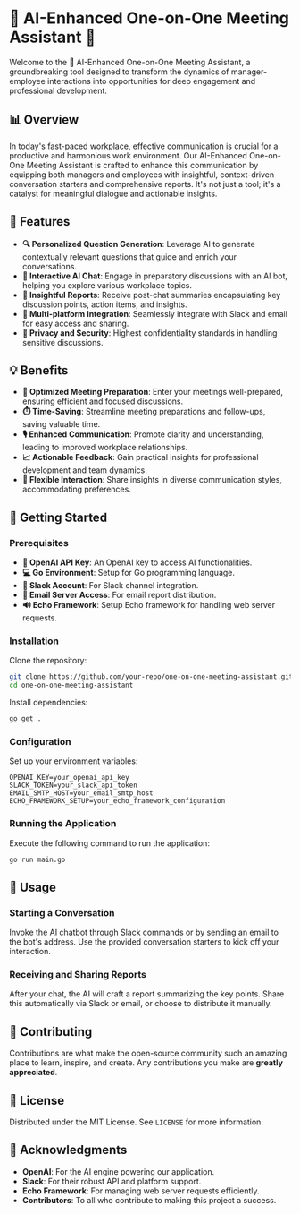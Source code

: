 # 🌟 AI-Enhanced One-on-One Meeting Assistant 🌟

Welcome to the 🚀 AI-Enhanced One-on-One Meeting Assistant, a groundbreaking tool designed to transform the dynamics of manager-employee interactions into opportunities for deep engagement and professional development.

## 📊 Overview

In today's fast-paced workplace, effective communication is crucial for a productive and harmonious work environment. Our AI-Enhanced One-on-One Meeting Assistant is crafted to enhance this communication by equipping both managers and employees with insightful, context-driven conversation starters and comprehensive reports. It's not just a tool; it's a catalyst for meaningful dialogue and actionable insights.

## 🌈 Features

* **🔍 Personalized Question Generation**: Leverage AI to generate contextually relevant questions that guide and enrich your conversations.
* **💬 Interactive AI Chat**: Engage in preparatory discussions with an AI bot, helping you explore various workplace topics.
* **📝 Insightful Reports**: Receive post-chat summaries encapsulating key discussion points, action items, and insights.
* **🔗 Multi-platform Integration**: Seamlessly integrate with Slack and email for easy access and sharing.
* **🔐 Privacy and Security**: Highest confidentiality standards in handling sensitive discussions.

## 💡 Benefits

* **🎯 Optimized Meeting Preparation**: Enter your meetings well-prepared, ensuring efficient and focused discussions.
* **⏱️ Time-Saving**: Streamline meeting preparations and follow-ups, saving valuable time.
* **🎙️ Enhanced Communication**: Promote clarity and understanding, leading to improved workplace relationships.
* **📈 Actionable Feedback**: Gain practical insights for professional development and team dynamics.
* **🔄 Flexible Interaction**: Share insights in diverse communication styles, accommodating preferences.

## 🚀 Getting Started

### Prerequisites

* **🔑 OpenAI API Key**: An OpenAI key to access AI functionalities.
* **💻 Go Environment**: Setup for Go programming language.
* **💬 Slack Account**: For Slack channel integration.
* **📧 Email Server Access**: For email report distribution.
* **🔊 Echo Framework**: Setup Echo framework for handling web server requests.

### Installation

Clone the repository:

```bash
git clone https://github.com/your-repo/one-on-one-meeting-assistant.git
cd one-on-one-meeting-assistant
```

Install dependencies:

```bash
go get .
```

### Configuration

Set up your environment variables:

```env
OPENAI_KEY=your_openai_api_key
SLACK_TOKEN=your_slack_api_token
EMAIL_SMTP_HOST=your_email_smtp_host
ECHO_FRAMEWORK_SETUP=your_echo_framework_configuration
```

### Running the Application

Execute the following command to run the application:

```bash
go run main.go
```

## 📖 Usage

### Starting a Conversation

Invoke the AI chatbot through Slack commands or by sending an email to the bot's address. Use the provided conversation starters to kick off your interaction.

### Receiving and Sharing Reports

After your chat, the AI will craft a report summarizing the key points. Share this automatically via Slack or email, or choose to distribute it manually.

## 🤝 Contributing

Contributions are what make the open-source community such an amazing place to learn, inspire, and create. Any contributions you make are **greatly appreciated**.

## 📜 License

Distributed under the MIT License. See `LICENSE` for more information.

## 🙏 Acknowledgments

* **OpenAI**: For the AI engine powering our application.
* **Slack**: For their robust API and platform support.
* **Echo Framework**: For managing web server requests efficiently.
* **Contributors**: To all who contribute to making this project a success.
